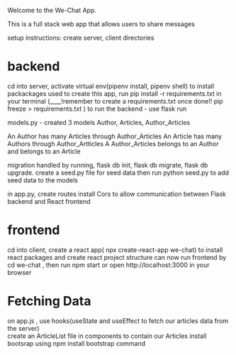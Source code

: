Welcome to the We-Chat App.

This is a full stack web app that allows users to share messages

setup instructions:
create server, client directories

# backend
cd into server, activate virtual env(pipenv install, pipenv shell)
to install packackages used to create this app, run  pip install -r requirements.txt in your terminal
(____!remember to create a requirements.txt once done!! pip freeze > requirements.txt )
to run the backend - use flask run

models.py - created 3 models Author, Articles, Author_Articles

An Author has many Articles through Author_Articles
An Article has many Authors through Author_Artticles
A Author_Articles belongs to an Author and belongs to an Article

migration handled by running, flask db init, flask db migrate, flask db upgrade.
create a seed.py file for seed data then run python seed.py to add seed data to the models

in app.py, create routes
install Cors to allow communication between Flask backend and React frontend

# frontend
cd into client, create a react app( npx create-react-app we-chat) to install react packages
and create react project structure
can now run frontend by cd we-chat , then run npm start or open http://localhost:3000 in your browser

# Fetching Data 
on app.js , use hooks(useState and useEffect to fetch our articles data from the server)  
create an ArticleList file in components to contain our Articles
install bootsrap using npm install bootstrap command


